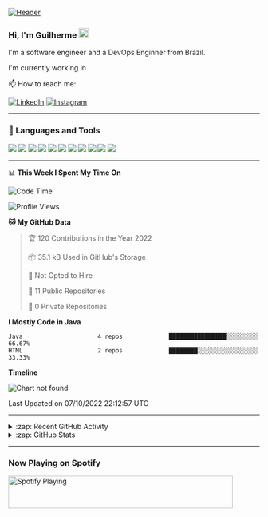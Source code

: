 [![Header](https://raw.githubusercontent.com/guilherme-aroliveira/guilherme-aroliveira/main/images/my_github_banner.png "Header")](https://www.linkedin.com/in/guilherme-oliveira-86ar/)

### Hi, I'm Guilherme <img src="https://github.com/guilherme-aroliveira/guilherme-aroliveira/blob/main/images/wave.gif" width="20px">

I'm a software engineer and a DevOps Enginner from Brazil. 

I'm currently working in <a> </a>

📫 How to reach me: 

[![LinkedIn][1.1]][1] 
[![Instagram][1.2]][2]

  ---

### 🔧 Languages and Tools

![](https://img.shields.io/badge/OS-Linux-yellow?style=flat)
![](https://img.shields.io/badge/Shell-Bash-brightgreen?style=flat)
![](https://img.shields.io/badge/Editor-VSCode-blue?style=flat)
![](https://img.shields.io/badge/Editor-Atom-brightgreen?style=flat)
![](https://img.shields.io/badge/SQL%20Client-Dbeaver-663F1D?style=flat)
![](https://img.shields.io/badge/Code-Java-red?style=flat)
![](https://img.shields.io/badge/Code-PHP-blue?style=flat)
![](https://img.shields.io/badge/Code-Python-blue?style=flat)
![](https://img.shields.io/badge/DBMS-MariaDB-663F1D?style=flat)
![](https://img.shields.io/badge/Tools-Docker-blue?style=flat)
![](https://img.shields.io/badge/Cloud-AWS-yellow?style=flat)

  ---

📊 **This Week I Spent My Time On**
<!--START_SECTION:waka-->
![Code Time](http://img.shields.io/badge/Code%20Time-0%20secs-blue)

![Profile Views](http://img.shields.io/badge/Profile%20Views-0-blue)

**🐱 My GitHub Data** 

> 🏆 120 Contributions in the Year 2022
 > 
> 📦 35.1 kB Used in GitHub's Storage 
 > 
> 🚫 Not Opted to Hire
 > 
> 📜 11 Public Repositories 
 > 
> 🔑 0 Private Repositories  
 > 
**I Mostly Code in Java** 

```text
Java                     4 repos             ████████████████░░░░░░░░░   66.67% 
HTML                     2 repos             ████████░░░░░░░░░░░░░░░░░   33.33%

```


**Timeline**

![Chart not found](https://raw.githubusercontent.com/guilherme-aroliveira/guilherme-aroliveira/main/charts/bar_graph.png) 


 Last Updated on 07/10/2022 22:12:57 UTC
<!--END_SECTION:waka-->
  ---

<details>
  <summary>:zap: Recent GitHub Activity</summary>
<!--START_SECTION:activity-->
<!--END_SECTION:activity-->
</details>

<details>
  <summary>:zap: GitHub Stats</summary>
  <a href="https://github.com/guilherme-aroliveira/guilherme-aroliveira">
    <img align="center" src="https://github-readme-stats.vercel.app/api/top-langs/?username=guilherme-aroliveira&hide=tex&theme=onedark&langs_count=3" />
  </a>

  <a href="https://github.com/guilherme-aroliveira/guilherme-aroliveira">
    <img align="center" src="https://github-readme-stats.vercel.app/api?username=guilherme-aroliveira&show_icons=true&line_height=27&count_private=true&theme=onedark" alt="Guilherme's GitHub Stats" />
  </a>
</details>

  ---
### Now Playing on Spotify
[<img src="https://natemoo-re-guilherme-aroliveira.vercel.app/now-playing" width="450" height="65" alt="Spotify Playing"/>](https://open.spotify.com/user/11163880889)               

<!-- Icons -->

[1.1]: https://img.shields.io/twitter/url?label=Linkedin&logo=Linkedin&style=social&url=https%3A%2F%2Fwww.linkedin.com%2Fin%2Fguilherme-oliveira-86ar%2F (LinkedIn icon)
[1.2]: https://img.shields.io/twitter/url?label=Intagram&logo=Instagram&style=social&url=https%3A%2F%2Fwww.instagram.com%2Fguilherme.ar86%2F (Instagram Icon)


<!-- Links to your social media accounts -->

[1]: https://www.linkedin.com/in/guilherme-oliveira-86ar/
[2]: https://www.instagram.com/guilherme.ar86/









